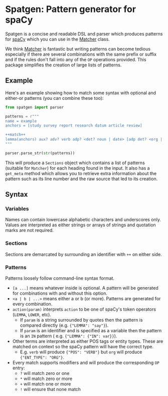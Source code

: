 # Spatgen: Pattern generator for spaCy

Spatgen is a concise and readable DSL and parser which produces patterns for [spaCy](https://github.com/explosion/spaCy)
which you can use in the [Matcher](https://spacy.io/api/matcher) class.

We think [Matcher](https://spacy.io/api/matcher) is fantastic but writing patterns can become tedious especially if there are several combinations with the same prefix or suffix and if the rules don't fall into any of the `OP` operations provided. This package simplifies the creation of large lists of patterns.

## Example

Here's an example showing how to match some syntax with optional and either-or patterns (you can combine these too):

```python
from spatgen import parser

patterns = r"""
name = example
anchors = [study survey report research datum article review]

++match++
lemma(anchors) aux? adv? verb adp? <det? noun | date> [adp det? <org | gpe>]
"""

parser.parse_str(str(patterns))
```

This will produce a `Sections` object which contains a list of patterns (suitable for `Matcher`) for each heading found in the input. It also has a `get_meta` method which allows you to retrieve extra information about the pattern such as its line number and the raw source that led to its creation.

## Syntax

### Variables

Names can contain lowercase alphabetic characters and underscores only. Values are interpreted as either strings or
arrays of strings and quotation marks are not required.

### Sections

Sections are demarcated by surrounding an identifier with `++` on either side.

### Patterns

Patterns loosely follow command-line syntax format.

* `[a ...]` means whatever inside is optional. A pattern will be generated for combinations with and without this
  option.
* `<a | b | ...>` means either a or b (or more). Patterns are generated for every combination.
* `action(param)` interprets `action` to be one of spaCy's token operators (`LEMMA`, `LOWER`, etc).
    * If `param` is a string surrounded by quotes then the pattern is compared directly (e.g. `{"LEMMA": "say"}`).
    * If `param` is an identifier and is specified as a variable then the pattern is an `IN` pattern (
      e.g. `{"LEMMA": {"IN": var}}`).
* Other terms are interpreted as either POS tags or entity types. These are matched on context so the spaCy pattern will
  have the correct type.
    * E.g. `verb` will produce `{"POS": "VERB"}` but `org` will produce `{"ENT_TYPE": "ORG"}`.
* Every match supports modifiers and will produce the corresponding `OP` entry:
    * `?` will match zero or one
    * `*` will match zero or more
    * `+` will match one or more
    * `!` will ensure that none match

